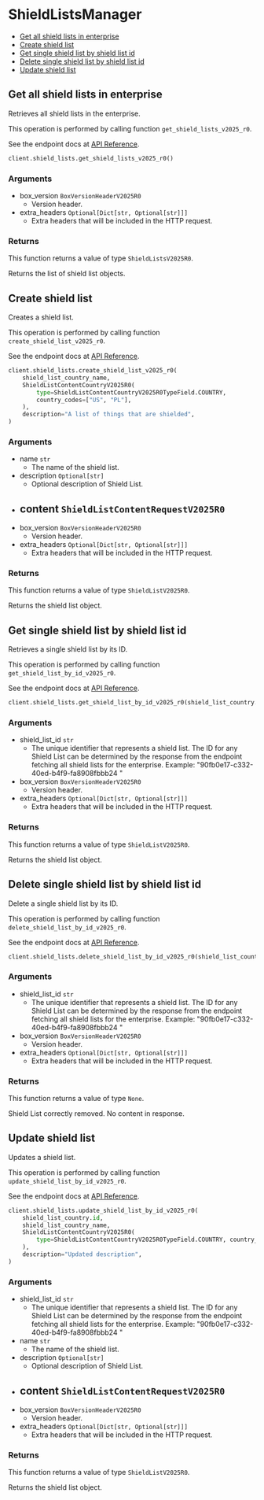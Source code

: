 # ShieldListsManager

- [Get all shield lists in enterprise](#get-all-shield-lists-in-enterprise)
- [Create shield list](#create-shield-list)
- [Get single shield list by shield list id](#get-single-shield-list-by-shield-list-id)
- [Delete single shield list by shield list id](#delete-single-shield-list-by-shield-list-id)
- [Update shield list](#update-shield-list)

## Get all shield lists in enterprise

Retrieves all shield lists in the enterprise.

This operation is performed by calling function `get_shield_lists_v2025_r0`.

See the endpoint docs at
[API Reference](https://developer.box.com/reference/v2025.0/get-shield-lists/).

<!-- sample get_shield_lists_v2025.0 -->

```python
client.shield_lists.get_shield_lists_v2025_r0()
```

### Arguments

- box_version `BoxVersionHeaderV2025R0`
  - Version header.
- extra_headers `Optional[Dict[str, Optional[str]]]`
  - Extra headers that will be included in the HTTP request.

### Returns

This function returns a value of type `ShieldListsV2025R0`.

Returns the list of shield list objects.

## Create shield list

Creates a shield list.

This operation is performed by calling function `create_shield_list_v2025_r0`.

See the endpoint docs at
[API Reference](https://developer.box.com/reference/v2025.0/post-shield-lists/).

<!-- sample post_shield_lists_v2025.0 -->

```python
client.shield_lists.create_shield_list_v2025_r0(
    shield_list_country_name,
    ShieldListContentCountryV2025R0(
        type=ShieldListContentCountryV2025R0TypeField.COUNTRY,
        country_codes=["US", "PL"],
    ),
    description="A list of things that are shielded",
)
```

### Arguments

- name `str`
  - The name of the shield list.
- description `Optional[str]`
  - Optional description of Shield List.
- content `ShieldListContentRequestV2025R0`
  -
- box_version `BoxVersionHeaderV2025R0`
  - Version header.
- extra_headers `Optional[Dict[str, Optional[str]]]`
  - Extra headers that will be included in the HTTP request.

### Returns

This function returns a value of type `ShieldListV2025R0`.

Returns the shield list object.

## Get single shield list by shield list id

Retrieves a single shield list by its ID.

This operation is performed by calling function `get_shield_list_by_id_v2025_r0`.

See the endpoint docs at
[API Reference](https://developer.box.com/reference/v2025.0/get-shield-lists-id/).

<!-- sample get_shield_lists_id_v2025.0 -->

```python
client.shield_lists.get_shield_list_by_id_v2025_r0(shield_list_country.id)
```

### Arguments

- shield_list_id `str`
  - The unique identifier that represents a shield list. The ID for any Shield List can be determined by the response from the endpoint fetching all shield lists for the enterprise. Example: "90fb0e17-c332-40ed-b4f9-fa8908fbbb24 "
- box_version `BoxVersionHeaderV2025R0`
  - Version header.
- extra_headers `Optional[Dict[str, Optional[str]]]`
  - Extra headers that will be included in the HTTP request.

### Returns

This function returns a value of type `ShieldListV2025R0`.

Returns the shield list object.

## Delete single shield list by shield list id

Delete a single shield list by its ID.

This operation is performed by calling function `delete_shield_list_by_id_v2025_r0`.

See the endpoint docs at
[API Reference](https://developer.box.com/reference/v2025.0/delete-shield-lists-id/).

<!-- sample delete_shield_lists_id_v2025.0 -->

```python
client.shield_lists.delete_shield_list_by_id_v2025_r0(shield_list_country.id)
```

### Arguments

- shield_list_id `str`
  - The unique identifier that represents a shield list. The ID for any Shield List can be determined by the response from the endpoint fetching all shield lists for the enterprise. Example: "90fb0e17-c332-40ed-b4f9-fa8908fbbb24 "
- box_version `BoxVersionHeaderV2025R0`
  - Version header.
- extra_headers `Optional[Dict[str, Optional[str]]]`
  - Extra headers that will be included in the HTTP request.

### Returns

This function returns a value of type `None`.

Shield List correctly removed. No content in response.

## Update shield list

Updates a shield list.

This operation is performed by calling function `update_shield_list_by_id_v2025_r0`.

See the endpoint docs at
[API Reference](https://developer.box.com/reference/v2025.0/put-shield-lists-id/).

<!-- sample put_shield_lists_id_v2025.0 -->

```python
client.shield_lists.update_shield_list_by_id_v2025_r0(
    shield_list_country.id,
    shield_list_country_name,
    ShieldListContentCountryV2025R0(
        type=ShieldListContentCountryV2025R0TypeField.COUNTRY, country_codes=["US"]
    ),
    description="Updated description",
)
```

### Arguments

- shield_list_id `str`
  - The unique identifier that represents a shield list. The ID for any Shield List can be determined by the response from the endpoint fetching all shield lists for the enterprise. Example: "90fb0e17-c332-40ed-b4f9-fa8908fbbb24 "
- name `str`
  - The name of the shield list.
- description `Optional[str]`
  - Optional description of Shield List.
- content `ShieldListContentRequestV2025R0`
  -
- box_version `BoxVersionHeaderV2025R0`
  - Version header.
- extra_headers `Optional[Dict[str, Optional[str]]]`
  - Extra headers that will be included in the HTTP request.

### Returns

This function returns a value of type `ShieldListV2025R0`.

Returns the shield list object.
